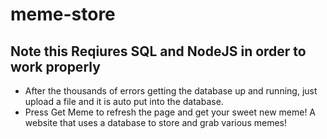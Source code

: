 # meme-store
## Note this Reqiures SQL and NodeJS in order to work properly
- After the thousands of errors getting the database up and running, just upload a file and it is auto put into the database.
- Press Get Meme to refresh the page and get your sweet new meme!
A website that uses a database to store and grab various memes!
